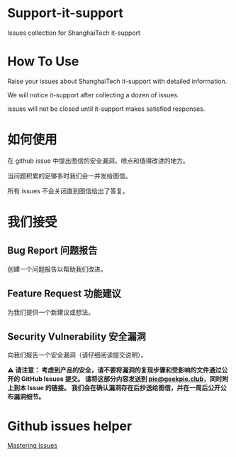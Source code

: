 # Support-it-support
Issues collection for ShanghaiTech it-support

# How To Use
Raise your issues about ShanghaiTech it-support with detailed information.

We will notice it-support after collecting a dozen of issues.

issues will not be closed until it-support makes satisfied responses.

# 如何使用
在 github issue 中提出图信的安全漏洞，喷点和值得改进的地方。

当问题积累的足够多时我们会一并发给图信。

所有 issues 不会关闭直到图信给出了答复。

# 我们接受
## Bug Report 问题报告
创建一个问题报告以帮助我们改进。

## Feature Request 功能建议
为我们提供一个新建议或想法。

## Security Vulnerability 安全漏洞
向我们报告一个安全漏洞（请仔细阅读提交说明）。

<b> ⚠ 请注意：
考虑到产品的安全，请不要将漏洞的复现步骤和受影响的文件通过公开的 GitHub Issues 提交。
请将这部分内容发送到 pie@geekpie.club，同时附上到本 Issue 的链接。
我们会在确认漏洞存在后抄送给图信，并在一周后公开公布漏洞细节。 </b>

# Github issues helper
[Mastering Issues](https://guides.github.com/features/issues/)
